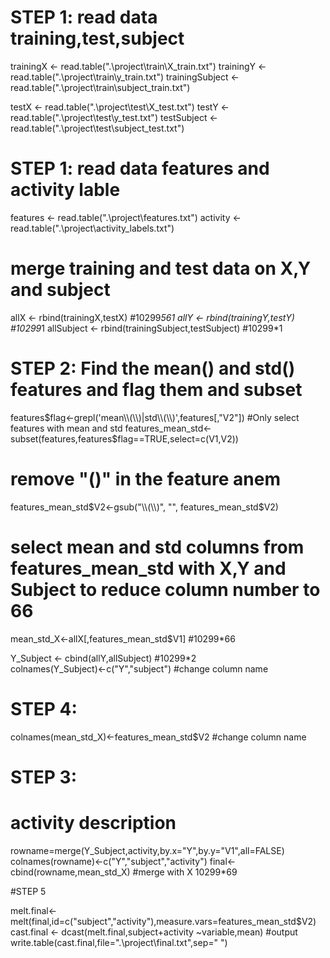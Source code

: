 # STEP 1: read data training,test,subject
trainingX <- read.table(".\\project\\train\\X_train.txt")
trainingY <- read.table(".\\project\\train\\y_train.txt")
trainingSubject <- read.table(".\\project\\train\\subject_train.txt")

testX <- read.table(".\\project\\test\\X_test.txt")
testY <- read.table(".\\project\\test\\y_test.txt")
testSubject <- read.table(".\\project\\test\\subject_test.txt")

# STEP 1: read data features and activity lable
features <- read.table(".\\project\\features.txt")
activity <- read.table(".\\project\\activity_labels.txt")

# merge training and test data on X,Y and subject 
allX <- rbind(trainingX,testX)   #10299*561
allY <- rbind(trainingY,testY)   #10299*1
allSubject <- rbind(trainingSubject,testSubject) #10299*1

# STEP 2: Find the mean() and std() features and flag them and subset 
features$flag<-grepl('mean\\(\\)|std\\(\\)',features[,"V2"])
#Only select features with mean and std
features_mean_std<-subset(features,features$flag==TRUE,select=c(V1,V2))
# remove "()" in the feature anem
features_mean_std$V2<-gsub("\\(\\)", "", features_mean_std$V2)   

# select mean and std columns from features_mean_std with X,Y and Subject to reduce column number to 66
mean_std_X<-allX[,features_mean_std$V1]      #10299*66

Y_Subject <- cbind(allY,allSubject)          #10299*2   
colnames(Y_Subject)<-c("Y","subject")        #change column name

# STEP 4:
colnames(mean_std_X)<-features_mean_std$V2   #change column name

# STEP 3:
# activity description
rowname=merge(Y_Subject,activity,by.x="Y",by.y="V1",all=FALSE)
colnames(rowname)<-c("Y","subject","activity")
final<-cbind(rowname,mean_std_X)     #merge with X  10299*69

#STEP 5

melt.final<-melt(final,id=c("subject","activity"),measure.vars=features_mean_std$V2)
cast.final <- dcast(melt.final,subject+activity ~variable,mean)
#output
write.table(cast.final,file=".\\project\\final.txt",sep=" ")